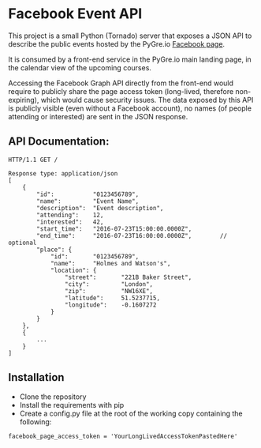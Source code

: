 # Facebook Event API

This project is a small Python (Tornado) server that exposes a JSON API to describe
the public events hosted by the PyGre.io [Facebook page](https://facebook.com/pygre.io/events).

It is consumed by a front-end service in the PyGre.io main landing page, in the
calendar view of the upcoming courses.

Accessing the Facebook Graph API directly from the front-end would require to
publicly share the page access token (long-lived, therefore non-expiring), which
would cause security issues. The data exposed by this API is publicly visible
(even without a Facebook account), no names (of people attending or interested)
are sent in the JSON response.

## API Documentation:

```
HTTP/1.1 GET /

Response type: application/json
[
    {
        "id":           "0123456789",
        "name":         "Event Name",
        "description":  "Event description",
        "attending":    12,
        "interested":   42,
        "start_time":   "2016-07-23T15:00:00.0000Z",
        "end_time":     "2016-07-23T16:00:00.0000Z",        // optional
        "place": {
            "id":       "0123456789",
            "name":     "Holmes and Watson's",
            "location": {
                "street":       "221B Baker Street",
                "city":         "London",
                "zip":          "NW16XE",
                "latitude":     51.5237715,
                "longitude":    -0.1607272
            }
        }
    },
    {
        ...
    }
]
```

## Installation

* Clone the repository
* Install the requirements with pip
* Create a config.py file at the root of the working copy containing the following:

```
facebook_page_access_token = 'YourLongLivedAccessTokenPastedHere'
```
